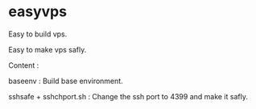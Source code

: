 easyvps
========

Easy to build vps.

Easy to make vps safly.

Content : 

baseenv : Build base environment.

sshsafe + sshchport.sh : Change the ssh port to 4399 and make it safly.
